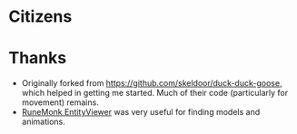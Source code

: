 # Citizens

# Thanks

- Originally forked from https://github.com/skeldoor/duck-duck-goose, which helped in getting me started. Much of
  their code (particularly for movement) remains.
- [RuneMonk EntityViewer](https://runemonk.com/tools/entityviewer/?type=item&id=6169#/?type=npc&id=2205&anim=6966&rotation=-1.25_0.21_0&translation=0_-100_-185)
  was very useful for finding models and animations.
